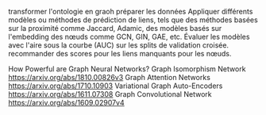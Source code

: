  transformer l'ontologie en graoh
 préparer les données 
 Appliquer différents modèles ou méthodes de prédiction de liens, tels que des méthodes basées sur la proximité comme Jaccard, Adamic, des modèles basés sur l'embedding des nœuds comme GCN, GIN, GAE, etc.
Évaluer les modèles avec l'aire sous la courbe (AUC) sur les splits de validation croisée.
recommander des scores pour les liens manquants pour les nœuds.


How Powerful are Graph Neural Networks? Graph Isomorphism Network https://arxiv.org/abs/1810.00826v3
Graph Attention Networks https://arxiv.org/abs/1710.10903
Variational Graph Auto-Encoders https://arxiv.org/abs/1611.07308
Graph Convolutional Network https://arxiv.org/abs/1609.02907v4

